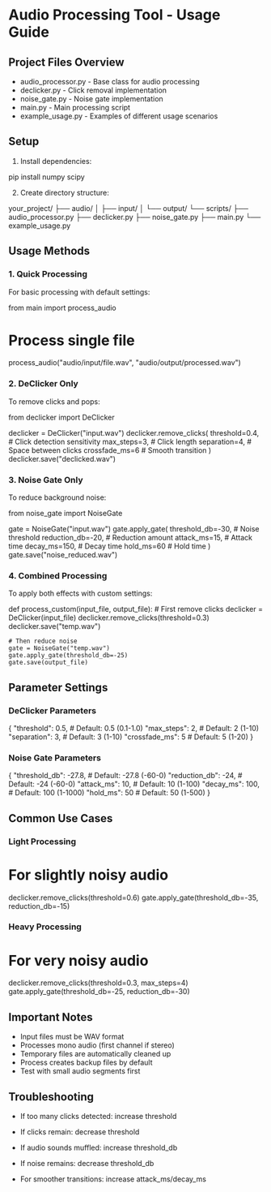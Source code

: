 # Audio Processing Tool - Usage Guide

## Project Files Overview
- audio_processor.py - Base class for audio processing
- declicker.py - Click removal implementation
- noise_gate.py - Noise gate implementation
- main.py - Main processing script
- example_usage.py - Examples of different usage scenarios



## Setup



1. Install dependencies:

pip install numpy scipy


2. Create directory structure:

your_project/
├── audio/
│   ├── input/
│   └── output/
└── scripts/
    ├── audio_processor.py
    ├── declicker.py
    ├── noise_gate.py
    ├── main.py
    └── example_usage.py


## Usage Methods



### 1. Quick Processing
For basic processing with default settings:

from main import process_audio

# Process single file
process_audio("audio/input/file.wav", "audio/output/processed.wav")


### 2. DeClicker Only
To remove clicks and pops:

from declicker import DeClicker

declicker = DeClicker("input.wav")
declicker.remove_clicks(
    threshold=0.4,      # Click detection sensitivity
    max_steps=3,        # Click length
    separation=4,       # Space between clicks
    crossfade_ms=6      # Smooth transition
)
declicker.save("declicked.wav")


### 3. Noise Gate Only
To reduce background noise:

from noise_gate import NoiseGate

gate = NoiseGate("input.wav")
gate.apply_gate(
    threshold_db=-30,   # Noise threshold
    reduction_db=-20,   # Reduction amount
    attack_ms=15,       # Attack time
    decay_ms=150,       # Decay time
    hold_ms=60         # Hold time
)
gate.save("noise_reduced.wav")


### 4. Combined Processing
To apply both effects with custom settings:

def process_custom(input_file, output_file):
    # First remove clicks
    declicker = DeClicker(input_file)
    declicker.remove_clicks(threshold=0.3)
    declicker.save("temp.wav")
    
    # Then reduce noise
    gate = NoiseGate("temp.wav")
    gate.apply_gate(threshold_db=-25)
    gate.save(output_file)


## Parameter Settings



### DeClicker Parameters

{
    "threshold": 0.5,     # Default: 0.5 (0.1-1.0)
    "max_steps": 2,       # Default: 2 (1-10)
    "separation": 3,      # Default: 3 (1-10)
    "crossfade_ms": 5     # Default: 5 (1-20)
}


### Noise Gate Parameters

{
    "threshold_db": -27.8,  # Default: -27.8 (-60-0)
    "reduction_db": -24,    # Default: -24 (-60-0)
    "attack_ms": 10,        # Default: 10 (1-100)
    "decay_ms": 100,        # Default: 100 (1-1000)
    "hold_ms": 50          # Default: 50 (1-500)
}


## Common Use Cases



### Light Processing

# For slightly noisy audio
declicker.remove_clicks(threshold=0.6)
gate.apply_gate(threshold_db=-35, reduction_db=-15)


### Heavy Processing

# For very noisy audio
declicker.remove_clicks(threshold=0.3, max_steps=4)
gate.apply_gate(threshold_db=-25, reduction_db=-30)


## Important Notes
- Input files must be WAV format
- Processes mono audio (first channel if stereo)
- Temporary files are automatically cleaned up
- Process creates backup files by default
- Test with small audio segments first



## Troubleshooting

- If too many clicks detected: increase threshold

- If clicks remain: decrease threshold

- If audio sounds muffled: increase threshold_db

- If noise remains: decrease threshold_db

- For smoother transitions: increase attack_ms/decay_ms
